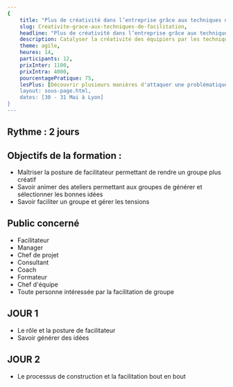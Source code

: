 ```yaml
---
{
	title: "Plus de créativité dans l’entreprise grâce aux techniques de facilitation",
	slug: Creativite-grace-aux-techniques-de-facilitation, 
	headline: "Plus de créativité dans l’entreprise grâce aux techniques de facilitation",
	description: Catalyser la créativité des équipiers par les techniques de facilitation,
	theme: agile,
	heures: 14,
	participants: 12,
	prixInter: 1100,
	prixIntra: 4000,
	pourcentagePratique: 75,
	lesPlus: [Découvrir plusieurs manières d'attaquer une problématique, Explorer la facilitation et la posture de facilitateur, Savoir structurer une démarche de créativité],
	layout: sous-page.html, 
	dates: [30 - 31 Mai à Lyon]
}
---
```

## Rythme : 2 jours ##

## Objectifs de la formation : ##
* Maîtriser la posture de facilitateur permettant de rendre un groupe plus créatif
* Savoir animer des ateliers permettant aux groupes de générer et sélectionner les bonnes idées
* Savoir faciliter un groupe et gérer les tensions

## Public concerné ##
* Facilitateur
* Manager
* Chef de projet
* Consultant
* Coach
* Formateur
* Chef d'équipe
* Toute personne intéressée par la facilitation de groupe

## JOUR 1 ##
* Le rôle et la posture de facilitateur
* Savoir générer des idées
## JOUR 2 ##
* Le processus de construction et la facilitation bout en bout
